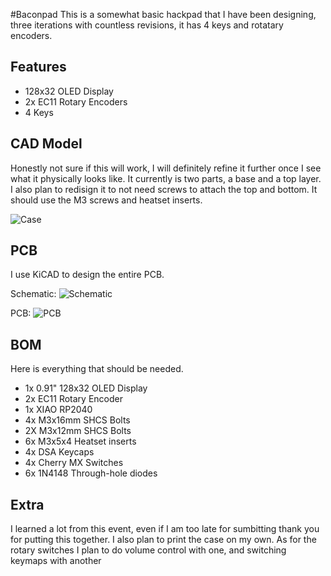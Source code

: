 #Baconpad
This is a somewhat basic hackpad that I have been designing, three iterations with countless revisions, it has 4 keys and rotatary encoders.

## Features
 - 128x32 OLED Display
 - 2x EC11 Rotary Encoders
 - 4 Keys

## CAD Model
Honestly not sure if this will work, I will definitely refine it further once I see what it physically looks like. It currently is two parts,
a base and a top layer.
I also plan to redisign it to not need screws to attach the top and bottom. 
It should use the M3 screws and heatset inserts.

![Case](CASE.png)

## PCB
I use KiCAD to design the entire PCB. 

Schematic:
![Schematic](LAYOUT.png)

PCB: 
![PCB](PCB.png)

## BOM
Here is everything that should be needed.

 - 1x 0.91" 128x32 OLED Display
 - 2x EC11 Rotary Encoder
 - 1x XIAO RP2040
 - 4x M3x16mm SHCS Bolts
 - 2X M3x12mm SHCS Bolts
 - 6x M3x5x4 Heatset inserts
 - 4x DSA Keycaps
 - 4x Cherry MX Switches
 - 6x 1N4148 Through-hole diodes

## Extra
I learned a lot from this event, even if I am too late for sumbitting thank you for putting this together. I also plan to print the case on my own. As for the rotary switches I plan to do volume control with one, and switching keymaps with another
